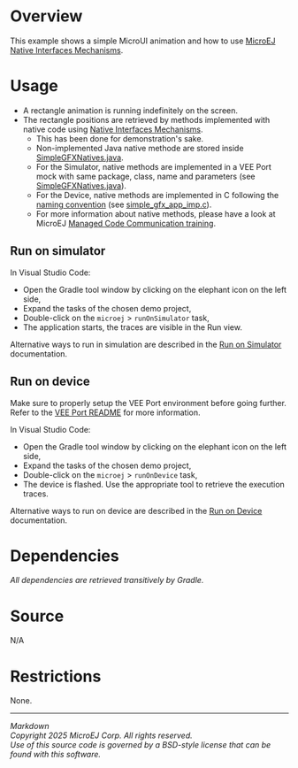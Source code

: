 # Overview

This example shows a simple MicroUI animation and how to use [MicroEJ Native Interfaces Mechanisms](https://docs.microej.com/en/latest/VEEPortingGuide/native.html).

# Usage

* A rectangle animation is running indefinitely on the screen.
* The rectangle positions are retrieved by methods implemented with native code using [Native Interfaces Mechanisms](https://docs.microej.com/en/latest/VEEPortingGuide/native.html).
  * This has been done for demonstration's sake.
  * Non-implemented Java native methode are stored inside [SimpleGFXNatives.java](src/main/java/com/nxp/example/simplegfx/SimpleGFXNatives.java).
  * For the Simulator, native methods are implemented in a VEE Port mock with same package, class, name and parameters (see [SimpleGFXNatives.java](../../vee-port/mock/src/main/java/com/nxp/example/simplegfx/SimpleGFXNatives.java)).
  * For the Device, native methods are implemented in C following the [naming convention](https://docs.microej.com/en/latest/VEEPortingGuide/sni.html#naming-convention) (see [simple_gfx_app_imp.c](../../bsp/vee/src/bsp/simple_gfx_app_imp.c)).
  * For more information about native methods, please have a look at MicroEJ [Managed Code Communication training](https://docs.microej.com/en/latest/Trainings/trainingCManagedCodeCommunication.html).

## Run on simulator

In Visual Studio Code:
- Open the Gradle tool window by clicking on the elephant icon on the left side,
- Expand the tasks of the chosen demo project,
- Double-click on the `microej` > `runOnSimulator` task,
- The application starts, the traces are visible in the Run view.

Alternative ways to run in simulation are described in the [Run on Simulator](https://docs.microej.com/en/latest/SDK6UserGuide/runOnSimulator.html) documentation.

## Run on device

Make sure to properly setup the VEE Port environment before going further.
Refer to the [VEE Port README](../../README.md) for more information.

In Visual Studio Code:
- Open the Gradle tool window by clicking on the elephant icon on the left side,
- Expand the tasks of the chosen demo project,
- Double-click on the `microej` > `runOnDevice` task,
- The device is flashed. Use the appropriate tool to retrieve the execution traces.

Alternative ways to run on device are described in the [Run on Device](https://docs.microej.com/en/latest/SDK6UserGuide/runOnDevice.html) documentation.

# Dependencies

_All dependencies are retrieved transitively by Gradle._

# Source

N/A

# Restrictions

None.
 
---  
_Markdown_   
_Copyright 2025 MicroEJ Corp. All rights reserved._  
_Use of this source code is governed by a BSD-style license that can be found with this software._
